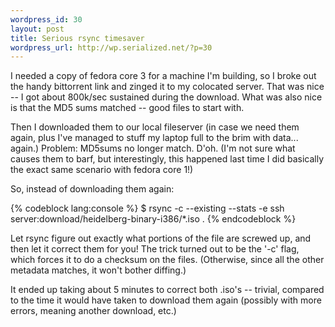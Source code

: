 ```yaml
--- 
wordpress_id: 30
layout: post
title: Serious rsync timesaver
wordpress_url: http://wp.serialized.net/?p=30
---
```

I needed a copy of fedora core 3 for a machine I'm building, so I broke out the handy bittorrent link and zinged it to my colocated server. That was nice -- I got about 800k/sec sustained during the download. What was also nice is that the MD5 sums matched -- good files to start with.

Then I downloaded them to our local fileserver (in case we need them again, plus I've managed to stuff my laptop full to the brim with data... again.) Problem: MD5sums no longer match. D'oh. (I'm not sure what causes them to barf, but interestingly, this happened last time I did basically the exact same scenario with fedora core 1!)

So, instead of downloading them again:

{% codeblock lang:console %}
$ rsync -c --existing --stats -e ssh server:download/heidelberg-binary-i386/*.iso .
{% endcodeblock %}

Let rsync figure out exactly what portions of the file are screwed up, and then let it correct them for you! The trick turned out to be the '-c' flag, which forces it to do a checksum on the files. (Otherwise, since all the other metadata matches, it won't bother diffing.)

It ended up taking about 5 minutes to correct both .iso's -- trivial, compared to the time it would have taken to download them again (possibly with more errors, meaning another download, etc.)
